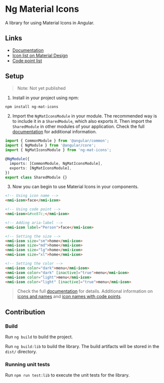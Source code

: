 # Ng Material Icons

A library for using Material Icons in Angular.

## Links

- [Documentation](https://dricholm.github.io/ng-mat-icons/)
- [Icon list on Material Design](https://material.io/tools/icons/)
- [Code point list](https://github.com/google/material-design-icons/blob/master/iconfont/codepoints)

## Setup

> Note: Not yet published

1. Install in your project using npm:

```bash
npm install ng-mat-icons
```

2. Import the `NgMatIconsModule` in your module. The recommended way is to include it in a `SharedModule`, which also exports it. Then import the `SharedModule` in other modules of your application. Check the full [documentation](https://angular.io/guide/sharing-ngmodules) for additional information.

```typescript
import { CommonModule } from '@angular/common';
import { NgModule } from '@angular/core';
import { NgMatIconsModule } from 'ng-mat-icons';

@NgModule({
  imports: [CommonModule, NgMatIconsModule],
  exports: [NgMatIconsModule],
})
export class SharedModule {}
```

3. Now you can begin to use Material Icons in your components.

```html
<!-- Using icon name -->
<nmi-icon>face</nmi-icon>

<!-- Using code point -->
<nmi-icon>&#xe87c;</nmi-icon>

<!-- Adding aria-label -->
<nmi-icon label="Person">face</nmi-icon>

<!-- Setting the size -->
<nmi-icon size="sm">home</nmi-icon>
<nmi-icon size="md">home</nmi-icon>
<nmi-icon size="lg">home</nmi-icon>
<nmi-icon size="xl">home</nmi-icon>

<!-- Setting the color -->
<nmi-icon color="dark">menu</nmi-icon>
<nmi-icon color="dark" [inactive]="true">menu</nmi-icon>
<nmi-icon color="light">menu</nmi-icon>
<nmi-icon color="light" [inactive]="true">menu</nmi-icon>
```

> Check the full [documentation](https://dricholm.github.io/ng-mat-icons/) for details. Additional information on [icons and names](https://material.io/tools/icons/) and [icon names with code points](https://github.com/google/material-design-icons/blob/master/iconfont/codepoints).

## Contribution

### Build

Run `ng build` to build the project.

Run `ng build:lib` to build the library. The build artifacts will be stored in the `dist/` directory.

### Running unit tests

Run `npm run test:lib` to execute the unit tests for the library.
